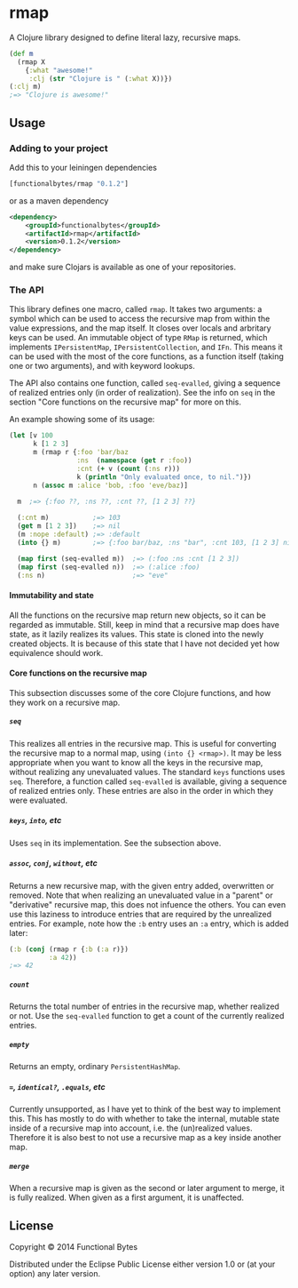 # rmap

A Clojure library designed to define literal lazy, recursive maps.

```clojure
(def m
  (rmap X
    {:what "awesome!"
     :clj (str "Clojure is " (:what X))})
(:clj m)
;=> "Clojure is awesome!"
```


## Usage

### Adding to your project

Add this to your leiningen dependencies

```clojure
[functionalbytes/rmap "0.1.2"]
```

or as a maven dependency

```xml
<dependency>
    <groupId>functionalbytes</groupId>
    <artifactId>rmap</artifactId>
    <version>0.1.2</version>
</dependency>
```

and make sure Clojars is available as one of your repositories.


### The API

This library defines one macro, called `rmap`. It takes two arguments: a symbol which can be used to access the recursive map from within the value expressions, and the map itself. It closes over locals and arbritary keys can be used. An immutable object of type `RMap` is returned, which implements `IPersistentMap`, `IPersistentCollection`, and `IFn`. This means it can be used with the most of the core functions, as a function itself (taking one or two arguments), and with keyword lookups.

The API also contains one function, called `seq-evalled`, giving a sequence of realized entries only (in order of realization). See the info on `seq` in the section "Core functions on the recursive map" for more on this.

An example showing some of its usage:

```clojure
(let [v 100
      k [1 2 3]
      m (rmap r {:foo 'bar/baz
                 :ns  (namespace (get r :foo))
                 :cnt (+ v (count (:ns r)))
                 k (println "Only evaluated once, to nil.")})
      n (assoc m :alice 'bob, :foo 'eve/baz)]
      
  m  ;=> {:foo ??, :ns ??, :cnt ??, [1 2 3] ??}

  (:cnt m)           ;=> 103
  (get m [1 2 3])    ;=> nil
  (m :nope :default) ;=> :default
  (into {} m)        ;=> {:foo bar/baz, :ns "bar", :cnt 103, [1 2 3] nil}

  (map first (seq-evalled m))  ;=> (:foo :ns :cnt [1 2 3])
  (map first (seq-evalled n))  ;=> (:alice :foo)
  (:ns n)                      ;=> "eve"
```

#### Immutability and state

All the functions on the recursive map return new objects, so it can be regarded as immutable. Still, keep in mind that a recursive map does have state, as it lazily realizes its values. This state is cloned into the newly created objects. It is because of this state that I have not decided yet how equivalence should work.


#### Core functions on the recursive map

This subsection discusses some of the core Clojure functions, and how they work on a recursive map.

##### `seq`

This realizes all entries in the recursive map. This is useful for converting the recursive map to a normal map, using `(into {} <rmap>)`. It may be less appropriate when you want to know all the keys in the recursive map, without realizing any unevaluated values. The standard `keys` functions uses `seq`. Therefore, a function called `seq-evalled` is available, giving a sequence of realized entries only. These entries are also in the order in which they were evaluated.

##### `keys`, `into`, etc

Uses `seq` in its implementation. See the subsection above.

##### `assoc`, `conj`, `without`, etc

Returns a new recursive map, with the given entry added, overwritten or removed. Note that when realizing an unevaluated value in a "parent" or "derivative" recursive map, this does not infuence the others. You can even use this laziness to introduce entries that are required by the unrealized entries. For example, note how the `:b` entry uses an `:a` entry, which is added later:

```clojure
(:b (conj (rmap r {:b (:a r)}) 
          :a 42))
;=> 42
```

##### `count`

Returns the total number of entries in the recursive map, whether realized or not. Use the `seq-evalled` function to get a count of the currently realized entries.

##### `empty`

Returns an empty, ordinary `PersistentHashMap`.

##### `=`, `identical?`, `.equals`, etc

Currently unsupported, as I have yet to think of the best way to implement this. This has mostly to do with whether to take the internal, mutable state inside of a recursive map into account, i.e. the (un)realized values. Therefore it is also best to not use a recursive map as a key inside another map.

##### `merge`

When a recursive map is given as the second or later argument to merge, it is fully realized. When given as a first argument, it is unaffected.


## License

Copyright © 2014 Functional Bytes

Distributed under the Eclipse Public License either version 1.0 or (at
your option) any later version.
